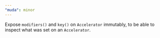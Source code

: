 ```yaml
---
"muda": minor
---
```


Expose `modifiers()` and `key()` on `Accelerator` immutably, to be able to inspect what was set on an `Accelerator`.